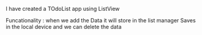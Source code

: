 I have created a TOdoList app using ListView 

Funcationality :
when we add the Data it will store in the list manager 
Saves in the local device and we can delete the data 
